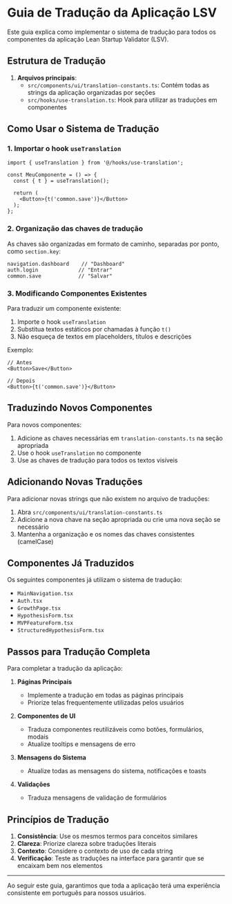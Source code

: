 # Guia de Tradução da Aplicação LSV

Este guia explica como implementar o sistema de tradução para todos os componentes da aplicação Lean Startup Validator (LSV).

## Estrutura de Tradução

1. **Arquivos principais**:
   - `src/components/ui/translation-constants.ts`: Contém todas as strings da aplicação organizadas por seções
   - `src/hooks/use-translation.ts`: Hook para utilizar as traduções em componentes

## Como Usar o Sistema de Tradução

### 1. Importar o hook `useTranslation`

```tsx
import { useTranslation } from '@/hooks/use-translation';

const MeuComponente = () => {
  const { t } = useTranslation();
  
  return (
    <Button>{t('common.save')}</Button>
  );
};
```

### 2. Organização das chaves de tradução

As chaves são organizadas em formato de caminho, separadas por ponto, como `section.key`:

```
navigation.dashboard    // "Dashboard"
auth.login             // "Entrar"
common.save            // "Salvar"
```

### 3. Modificando Componentes Existentes

Para traduzir um componente existente:

1. Importe o hook `useTranslation`
2. Substitua textos estáticos por chamadas à função `t()`
3. Não esqueça de textos em placeholders, títulos e descrições

Exemplo:

```tsx
// Antes
<Button>Save</Button>

// Depois
<Button>{t('common.save')}</Button>
```

## Traduzindo Novos Componentes

Para novos componentes:

1. Adicione as chaves necessárias em `translation-constants.ts` na seção apropriada
2. Use o hook `useTranslation` no componente
3. Use as chaves de tradução para todos os textos visíveis

## Adicionando Novas Traduções

Para adicionar novas strings que não existem no arquivo de traduções:

1. Abra `src/components/ui/translation-constants.ts`
2. Adicione a nova chave na seção apropriada ou crie uma nova seção se necessário
3. Mantenha a organização e os nomes das chaves consistentes (camelCase)

## Componentes Já Traduzidos

Os seguintes componentes já utilizam o sistema de tradução:

- `MainNavigation.tsx`
- `Auth.tsx`
- `GrowthPage.tsx`
- `HypothesisForm.tsx`
- `MVPFeatureForm.tsx`
- `StructuredHypothesisForm.tsx`

## Passos para Tradução Completa

Para completar a tradução da aplicação:

1. **Páginas Principais**
   - Implemente a tradução em todas as páginas principais
   - Priorize telas frequentemente utilizadas pelos usuários

2. **Componentes de UI**
   - Traduza componentes reutilizáveis como botões, formulários, modais
   - Atualize tooltips e mensagens de erro

3. **Mensagens do Sistema**
   - Atualize todas as mensagens do sistema, notificações e toasts

4. **Validações**
   - Traduza mensagens de validação de formulários

## Princípios de Tradução

1. **Consistência**: Use os mesmos termos para conceitos similares
2. **Clareza**: Priorize clareza sobre traduções literais
3. **Contexto**: Considere o contexto de uso de cada string
4. **Verificação**: Teste as traduções na interface para garantir que se encaixam bem nos elementos

---

Ao seguir este guia, garantimos que toda a aplicação terá uma experiência consistente em português para nossos usuários. 